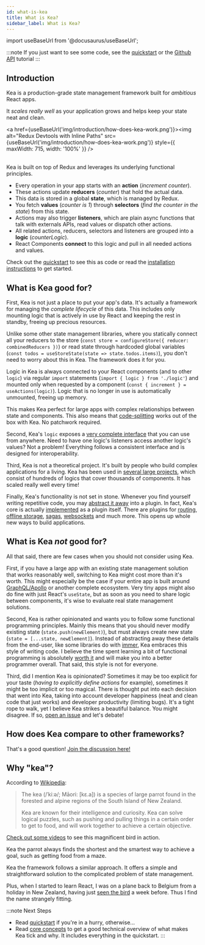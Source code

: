 ```yaml
---
id: what-is-kea
title: What is Kea?
sidebar_label: What is Kea?
---
```


import useBaseUrl from '@docusaurus/useBaseUrl';

:::note
If you just want to see some code, see the [quickstart](/docs/introduction/quickstart) or
the [Github API](/docs/tutorials/github) tutorial 
:::

## Introduction 

Kea is a production-grade state management framework built for *ambitious* React apps.

It *scales really well* as your application grows and helps keep your state neat and clean.

<a href={useBaseUrl('img/introduction/how-does-kea-work.png')}><img alt="Redux Devtools with Inline Paths" src={useBaseUrl('img/introduction/how-does-kea-work.png')} style={{ maxWidth: 715, width: '100%' }} /></a>
<br /><br /> 

Kea is built on top of Redux and leverages its underlying functional principles. 

* Every operation in your app starts with an **action** (*increment counter*).
* These actions update **reducers** (*counter*) that hold the actual data.
* This data is stored in a global **state**, which is managed by Redux. 
* You fetch **values** (*counter is 1*) through **selectors** (*find the counter in the state*) from this state.
* Actions may also trigger **listeners**, which are plain async functions that talk with externals APIs,
  read values or dispatch other actions.
* All related actions, reducers, selectors and listeners are grouped into a **logic** (*counterLogic*).
* React Components **connect** to this logic and pull in all needed actions and values.    

Check out the [quickstart](/docs/introduction/quickstart) to see this as code or read the 
[installation instructions](/docs/installation/instructions) to get started.

## What is Kea good for?

First, Kea is not just a place to put your app's data. It's actually a framework for managing
the *complete lifecycle* of this data. This includes only mounting logic that is actively in use by React
and keeping the rest in standby, freeing up precious resources.

Unlike some other state management libraries, where you statically connect all your reducers to the
store (`const store = configureStore({ reducer: combinedReducers })`) or 
read state through hardcoded global variables (`const todos = useStoreState(state => state.todos.items)`),
you don't need to worry about this in Kea. The framework does it for you.

Logic in Kea is always connected to your React components (and to other `logic`) via regular
`import` statements (`import { logic } from './logic'`) and mounted only when requested 
by a component (`const { increment } = useActions(logic)`).
Logic that is no longer in use is automatically unmounted, freeing up memory.

This makes Kea perfect for large apps with complex relationships between state and components.
This also means that [code-splitting](https://webpack.js.org/guides/code-splitting/) works out of the 
box with Kea. No patchwork required.

Second, Kea's `logic` exposes a [very complete interface](/docs/api/logic) that you can use from
anywhere. Need to have one logic's listeners access another logic's values? Not a problem!
Everything follows a consistent interface and is designed for interoperability. 

Third, Kea is not a theoretical project. It's built by people who build complex applications for a 
living. Kea has been used in [several large projects](/), which consist of hundreds of logics that
cover thousands of components. It has scaled really well every time!

Finally, Kea's functionality is not set in stone. Whenever you find yourself writing repetitive code,
you may [abstract it away](/docs/guide/writing-plugins) into a plugin. In fact, Kea's core 
is actually [implemented](https://github.com/keajs/kea/blob/master/src/core/index.js) as a plugin itself.
There are plugins for [routing](/docs/plugins/router), [offline storage](/docs/plugins/localstorage), 
[sagas](/docs/plugins/sagas), [websockets](/docs/plugins/websockets) and much more. This opens up
whole new ways to build applications.

## What is Kea *not* good for?

All that said, there are few cases when you should not consider using Kea.

First, if you have a large app with an existing state management solution that works reasonably well,
switching to Kea might cost more than it's worth. This might especially be the case if your entire app
is built around [GraphQL/Apollo](https://www.apollographql.com/) or another complete ecosystem. 
Very tiny apps might also do fine with just React's `useState`, but as soon as you need
to share logic between components, it's wise to evaluate real state management solutions.

Second, Kea is rather opinionated and wants you to follow some functional programming principles. Mainly
this means that you should never modify existing state (`state.push(newElement)`), but must always create
new state (`state = [...state, newElement]`). Instead of abstracting away these details from the end-user,
like some libraries do with [immer](https://immerjs.github.io/immer), Kea embraces 
this style of writing code. I believe the time spent learning a bit of functional programming
is absolutely [worth it](http://www.paulgraham.com/avg.html) and will make you into a better programmer 
overall. That said, this style is not for everyone.

Third, did I mention Kea is opinionated? Sometimes it may be too explicit for your taste (*having
to explicitly define actions* for example), sometimes it might be too implicit or too magical. There 
is thought put into each decision that went into Kea, taking into account developer happiness (neat and 
clean code that just works) and developer productivity (limiting bugs). It's a tight rope to walk, 
yet I believe Kea strikes a beautiful balance. You might disagree. If so, 
[open an issue](https://github.com/keajs/kea/issues) and let's debate!

## How does Kea compare to other frameworks?

That's a good question! [Join the discussion here!](https://github.com/keajs/kea/issues/106)

## Why "kea"?

According to [Wikipedia](https://en.wikipedia.org/wiki/Kea):

> The kea (/ˈkiːə/; Māori: [kɛ.a]) is a species of large parrot 
> found in the forested and alpine regions of the South Island of New Zealand.
>
> Kea are known for their intelligence and curiosity. Kea can solve logical puzzles, such as pushing 
> and pulling things in a certain order to get to food, and will work together to achieve a certain 
> objective.

[Check out some videos](https://www.youtube.com/results?search_query=kea+the+smartest+parrot) to see 
this magnificent bird in action.

Kea the parrot always finds the shortest and the smartest way to achieve a goal, such as getting food
from a maze.

Kea the framework follows a similar approach. It offers a simple and straightforward solution 
to the complicated problem of state management. 

Plus, when I started to learn React, I was on a plane back to Belgium from a holiday in New Zealand,
having just [seen the bird](https://photos.app.goo.gl/5DNXZWCKtYveeu8c9) a week before. Thus I find 
the name strangely fitting.

:::note Next Steps
* Read [quickstart](/docs/introduction/quickstart) if you're in a hurry, otherwise...
* Read [core concepts](/docs/guide/concepts) to get a good technical overview of what makes Kea tick and why.
It includes everything in the quickstart.
:::